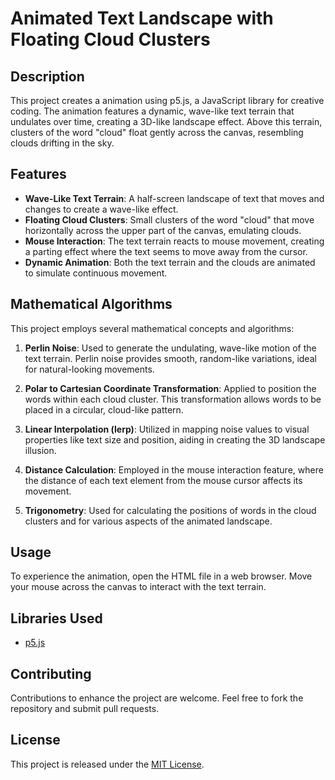 
# Animated Text Landscape with Floating Cloud Clusters

## Description
This project creates a animation using p5.js, a JavaScript library for creative coding. The animation features a dynamic, wave-like text terrain that undulates over time, creating a 3D-like landscape effect. Above this terrain, clusters of the word "cloud" float gently across the canvas, resembling clouds drifting in the sky.

## Features
- **Wave-Like Text Terrain**: A half-screen landscape of text that moves and changes to create a wave-like effect.
- **Floating Cloud Clusters**: Small clusters of the word "cloud" that move horizontally across the upper part of the canvas, emulating clouds.
- **Mouse Interaction**: The text terrain reacts to mouse movement, creating a parting effect where the text seems to move away from the cursor.
- **Dynamic Animation**: Both the text terrain and the clouds are animated to simulate continuous movement.

## Mathematical Algorithms
This project employs several mathematical concepts and algorithms:

1. **Perlin Noise**: Used to generate the undulating, wave-like motion of the text terrain. Perlin noise provides smooth, random-like variations, ideal for natural-looking movements.

2. **Polar to Cartesian Coordinate Transformation**: Applied to position the words within each cloud cluster. This transformation allows words to be placed in a circular, cloud-like pattern.

3. **Linear Interpolation (lerp)**: Utilized in mapping noise values to visual properties like text size and position, aiding in creating the 3D landscape illusion.

4. **Distance Calculation**: Employed in the mouse interaction feature, where the distance of each text element from the mouse cursor affects its movement.

5. **Trigonometry**: Used for calculating the positions of words in the cloud clusters and for various aspects of the animated landscape.

## Usage
To experience the animation, open the HTML file in a web browser. Move your mouse across the canvas to interact with the text terrain.

## Libraries Used
- [p5.js](https://p5js.org/)

## Contributing
Contributions to enhance the project are welcome. Feel free to fork the repository and submit pull requests.

## License
This project is released under the [MIT License](LICENSE.md).

